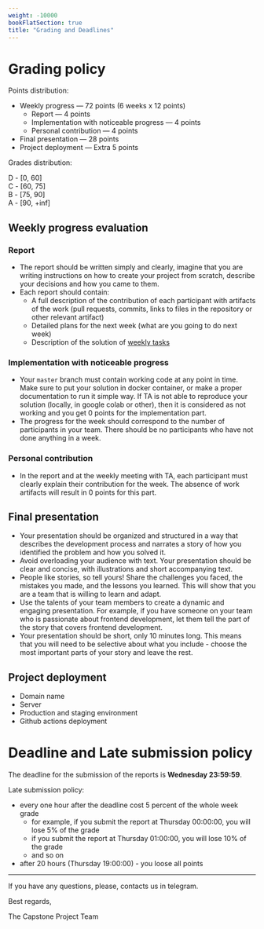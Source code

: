 ```yaml
---
weight: -10000
bookFlatSection: true
title: "Grading and Deadlines"
---
```



# Grading policy

Points distribution:

- Weekly progress — 72 points (6 weeks x 12 points)
    - Report — 4 points
    - Implementation with noticeable progress — 4 points
    - Personal contribution — 4 points
- Final presentation — 28 points
- Project deployment — Extra 5 points

Grades distribution:

D - [0, 60]  
C - [60, 75]  
B - [75, 90]  
A - [90, +inf]

## Weekly progress evaluation

### Report

- The report should be written simply and clearly, imagine that you are writing instructions on how to create your project from scratch, describe your decisions and how you came to them.
- Each report should contain:
    - A full description of the contribution of each participant with artifacts of the work (pull requests, commits, links to files in the repository or other relevant artifact)
    - Detailed plans for the next week (what are you going to do next week)
    - Description of the solution of [weekly tasks](/docs/coursedescription/weeklytasks/)

### Implementation with noticeable progress

- Your `master` branch must contain working code at any point in time. Make sure to put your solution in docker container, or make a proper documentation to run it simple way. If TA is not able to reproduce your solution (locally, in google colab or other), then it is considered as not working and you get 0 points for the implementation part.
- The progress for the week should correspond to the number of participants in your team. There should be no participants who have not done anything in a week.

### Personal contribution

- In the report and at the weekly meeting with TA, each participant must clearly explain their contribution for the week. The absence of work artifacts will result in 0 points for this part.

## Final presentation

- Your presentation should be organized and structured in a way that describes the development process and narrates a story of how you identified the problem and how you solved it.
- Avoid overloading your audience with text. Your presentation should be clear and concise, with illustrations and short accompanying text.
- People like stories, so tell yours! Share the challenges you faced, the mistakes you made, and the lessons you learned. This will show that you are a team that is willing to learn and adapt.
- Use the talents of your team members to create a dynamic and engaging presentation. For example, if you have someone on your team who is passionate about frontend development, let them tell the part of the story that covers frontend development.
- Your presentation should be short, only 10 minutes long. This means that you will need to be selective about what you include - choose the most important parts of your story and leave the rest.

## Project deployment

- Domain name
- Server
- Production and staging environment
- Github actions deployment


# Deadline and Late submission policy

The deadline for the submission of the reports is **Wednesday 23:59:59**.

Late submission policy:
* every one hour after the deadline cost 5 percent of the whole week grade
  * for example, if you submit the report at Thursday 00:00:00, you will lose 5% of the grade
  * if you submit the report at Thursday 01:00:00, you will lose 10% of the grade
  * and so on
* after 20 hours (Thursday 19:00:00) - you loose all points

<hr/>

If you have any questions, please, contacts us in telegram.

Best regards,

The Capstone Project Team
